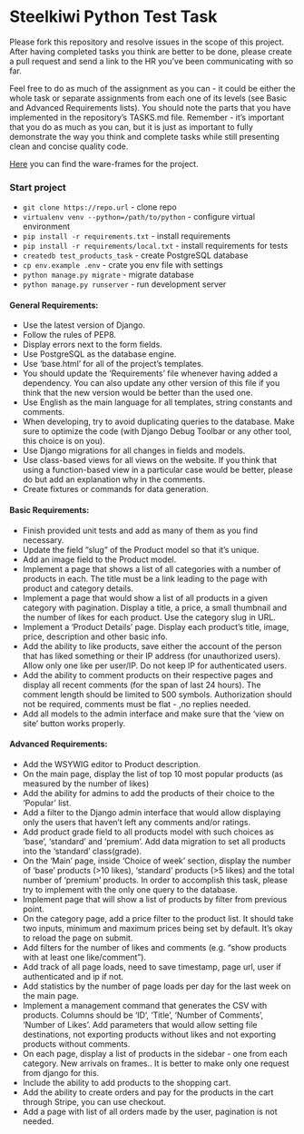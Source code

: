 # Steelkiwi Python Test Task


Please fork this repository and resolve issues in the scope of this project. After having completed tasks you think are better to be done, please create a pull request and send a link to the HR you’ve been communicating with so far.

Feel free to do as much of the assignment as you can - it could be either the whole task or separate assignments from each one of its levels (see Basic and Advanced Requirements lists). You should note the parts that you have implemented in the repository’s TASKS.md file. Remember - it’s important that you do as much as you can, but it is just as important to fully demonstrate the way you think and complete tasks while still presenting clean and concise quality code.

[Here](http://zaxwai.axshare.com/#g=1&p=main_page) you can find the ware-frames for the project.


### Start project
* `git clone https://repo.url` - clone repo
* `virtualenv venv --python=/path/to/python` - configure virtual environment
* `pip install -r requirements.txt` - install requirements
* `pip install -r requirements/local.txt` - install requirements for tests
* `createdb test_products_task` - create PostgreSQL database
* `cp env.example .env` - crate you env file with settings
* `python manage.py migrate` - migrate database
* `python manage.py runserver` - run development server


#### General Requirements:
* Use the latest version of Django.
* Follow the rules of PEP8.
* Display errors next to the form fields.
* Use PostgreSQL as the database engine.
* Use ‘base.html’ for all of the project’s templates.
* You should update the ‘Requirements’ file whenever having added a dependency. You can also update any other version of this file if you think that the new version would be better than the used one. 
* Use English as the main language for all templates, string constants and comments. 
* When developing, try to avoid duplicating queries to the database. Make sure to optimize the code (with Django Debug Toolbar or any other tool, this choice is on you). 
* Use Django migrations for all changes in fields and models. 
* Use class-based views for all views on the website. If you think that using a function-based view in a particular case would be better, please do but add an explanation why in the comments. 
* Create fixtures or commands for data generation.

#### Basic Requirements:
* Finish provided unit tests and add as many of them as you find necessary. 
* Update the field “slug” of the Product model so that it’s unique. 
* Add an image field to the Product model.
* Implement a page that shows a list of all categories with a number of products in each. The title must be a link leading to the page with product and category details. 
* Implement a page that would show a list of all products in a given category with pagination. Display a title, a price, a small thumbnail and the number of likes for each product. Use the category slug in URL. 
* Implement a ‘Product Details’ page. Display each product’s title, image, price, description and other basic info. 
* Add the ability to like products, save either the account of the person that has liked something or their IP address (for unauthorized users). Allow only one like per user/IP. Do not keep IP for authenticated users.
* Add the ability to comment products on their respective pages and display all recent comments (for the span of last 24 hours). The comment length should be limited to 500 symbols. Authorization should not be required, comments must be flat - ,no replies needed. 
* Add all models to the admin interface and make sure that the ‘view on site’ button works properly.

#### Advanced Requirements:
* Add the WSYWIG editor to Product description. 
* On the main page, display the list of top 10 most popular products (as measured by the number of likes)
* Add the ability for admins to add the products of their choice to the ‘Popular’ list. 
* Add a filter to the Django admin interface that would allow displaying only the users that haven’t left any comments and/or ratings. 
* Add product grade field to all products model with such choices as ‘base’, ‘standard’ and ‘premium’. Add data migration to set all products into the ‘standard’ class(grade).  
* On the ‘Main’ page, inside ‘Choice of week’ section, display the number of ‘base’ products (>10 likes), ‘standard’ products (>5 likes) and the total number of ‘premium’ products. In order to accomplish this task, please try to implement with the only one query to the database. 
* Implement page that will show a list of products by filter from previous point.
* On the category page, add a price filter to the product list. It should take two inputs, minimum and maximum prices being set by default. It’s okay to reload the page on submit. 
* Add filters for the number of likes and comments (e.g. “show products with at least one like/comment”).
* Add track of all page loads, need to save timestamp, page url,  user if authenticated and ip if not.
* Add statistics by the number of page loads per day for the last week on the main page. 
* Implement a management command that generates the CSV with products. Columns should be ‘ID’, ‘Title’, ‘Number of Comments’, ‘Number of Likes’. Add parameters that would allow setting file destinations, not exporting products without likes and not exporting products without comments. 
* On each page, display a list of products in the sidebar - one from each category. New arrivals on frames.. It is better to make only one request from django for this.
* Include the ability to add products to the shopping cart. 
* Add the ability to create orders and pay for the products in the cart through Stripe, you can use checkout. 
* Add a page with list of all orders made by the user, pagination is not needed.

